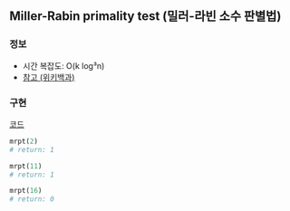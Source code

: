 ## Miller-Rabin primality test (밀러-라빈 소수 판별법)

### 정보
- 시간 복잡도: O(k log³n)
- [참고 (위키백과)](https://ko.wikipedia.org/wiki/밀러-라빈_소수판별법)
  
### 구현
[코드](./mrpt.py)

```python
mrpt(2)
# return: 1

mrpt(11)
# return: 1

mrpt(16)
# return: 0
```
